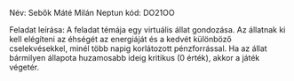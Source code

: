 Név: Sebők Máté Milán
Neptun kód: DO21OO

Feladat leírása:
A feladat témája egy virtuális állat gondozása. Az állatnak ki kell elégíteni az éhségét az energiáját és a kedvét különböző cselekvésekkel, minél több napig korlátozott pénzforrással. Ha az állat bármilyen állapota huzamosabb ideig kritikus (0 érték), akkor a játék végetér.
